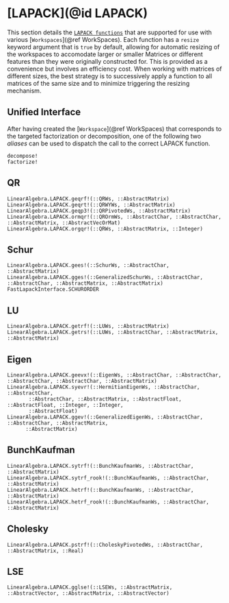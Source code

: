 # [LAPACK](@id LAPACK)
This section details the [`LAPACK
functions`](https://docs.julialang.org/en/v1/stdlib/LinearAlgebra/#LinearAlgebra.LAPACK)
that are supported for use with various [`Workspaces`](@ref
WorkSpaces). Each function has a `resize` keyword argument that is
`true` by default, allowing for automatic resizing of the workspaces
to accomodate larger or smaller Matrices or different features than they were
originally constructed for. This is provided as a convenience but
involves an efficiency cost. When working with matrices of different sizes,
the best strategy is to successively apply a function to all matrices of the same
size and to minimize triggering the resizing mechanism.

## Unified Interface
After having created the [`Workspace`](@ref WorkSpaces) that corresponds to the targeted factorization or decomposition,
one of the following two _aliases_ can be used to dispatch the call to the correct LAPACK function.

```@docs
decompose!
factorize!
```

## QR
```@docs
LinearAlgebra.LAPACK.geqrf!(::QRWs, ::AbstractMatrix)
LinearAlgebra.LAPACK.geqrt!(::QRWYWs, ::AbstractMatrix)
LinearAlgebra.LAPACK.geqp3!(::QRPivotedWs, ::AbstractMatrix)
LinearAlgebra.LAPACK.ormqr!(::QROrmWs, ::AbstractChar, ::AbstractChar, ::AbstractMatrix, ::AbstractVecOrMat)
LinearAlgebra.LAPACK.orgqr!(::QRWs, ::AbstractMatrix, ::Integer)
```

## Schur
```@docs
LinearAlgebra.LAPACK.gees!(::SchurWs, ::AbstractChar, ::AbstractMatrix)
LinearAlgebra.LAPACK.gges!(::GeneralizedSchurWs, ::AbstractChar, ::AbstractChar, ::AbstractMatrix, ::AbstractMatrix)
FastLapackInterface.SCHURORDER
```

## LU
```@docs
LinearAlgebra.LAPACK.getrf!(::LUWs, ::AbstractMatrix)
LinearAlgebra.LAPACK.getrs!(::LUWs, ::AbstractChar, ::AbstractMatrix, ::AbstractMatrix)
```

## Eigen
```@docs
LinearAlgebra.LAPACK.geevx!(::EigenWs, ::AbstractChar, ::AbstractChar, ::AbstractChar, ::AbstractChar, ::AbstractMatrix)
LinearAlgebra.LAPACK.syevr!(::HermitianEigenWs, ::AbstractChar, ::AbstractChar,
       ::AbstractChar, ::AbstractMatrix, ::AbstractFloat, ::AbstractFloat, ::Integer, ::Integer,
       ::AbstractFloat)
LinearAlgebra.LAPACK.ggev!(::GeneralizedEigenWs, ::AbstractChar, ::AbstractChar, ::AbstractMatrix,
      ::AbstractMatrix)
```

## BunchKaufman
```@docs
LinearAlgebra.LAPACK.sytrf!(::BunchKaufmanWs, ::AbstractChar, ::AbstractMatrix)
LinearAlgebra.LAPACK.sytrf_rook!(::BunchKaufmanWs, ::AbstractChar, ::AbstractMatrix)
LinearAlgebra.LAPACK.hetrf!(::BunchKaufmanWs, ::AbstractChar, ::AbstractMatrix)
LinearAlgebra.LAPACK.hetrf_rook!(::BunchKaufmanWs, ::AbstractChar, ::AbstractMatrix)
```

## Cholesky
```@docs
LinearAlgebra.LAPACK.pstrf!(::CholeskyPivotedWs, ::AbstractChar, ::AbstractMatrix, ::Real)
```

## LSE
```@docs
LinearAlgebra.LAPACK.gglse!(::LSEWs, ::AbstractMatrix, ::AbstractVector, ::AbstractMatrix, ::AbstractVector)
```

